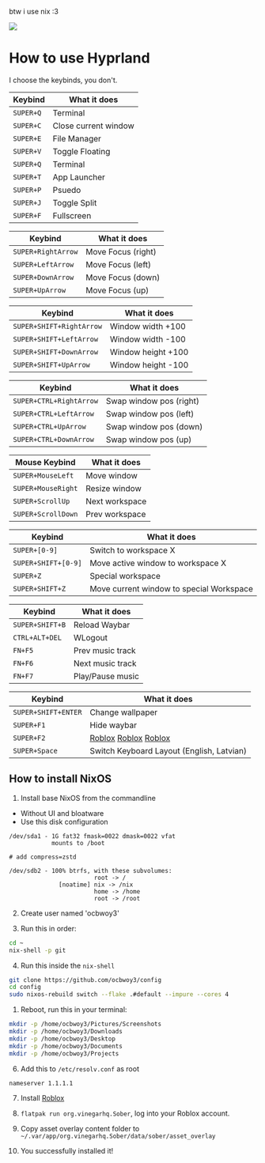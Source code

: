 btw i use nix :3

![](etc/rice.png)

# How to use Hyprland

I choose the keybinds, you don't.

| Keybind   | What it does         |
|-----------|----------------------|
| `SUPER+Q` | Terminal             |
| `SUPER+C` | Close current window |
| `SUPER+E` | File Manager         |
| `SUPER+V` | Toggle Floating      |
| `SUPER+Q` | Terminal             |
| `SUPER+T` | App Launcher         |
| `SUPER+P` | Psuedo               |
| `SUPER+J` | Toggle Split         |
| `SUPER+F` | Fullscreen           |

| Keybind            | What it does       |
|--------------------|--------------------|
| `SUPER+RightArrow` | Move Focus (right) |
| `SUPER+LeftArrow`  | Move Focus (left)  |
| `SUPER+DownArrow`  | Move Focus (down)  |
| `SUPER+UpArrow`    | Move Focus (up)    |

| Keybind                  | What it does         |
|--------------------------|----------------------|
| `SUPER+SHIFT+RightArrow` | Window width +100    |
| `SUPER+SHIFT+LeftArrow`  | Window width -100    |
| `SUPER+SHIFT+DownArrow`  | Window height +100   |
| `SUPER+SHIFT+UpArrow`    | Window height -100   |

| Keybind                 | What it does            |
|-------------------------|-------------------------|
| `SUPER+CTRL+RightArrow` | Swap window pos (right) |
| `SUPER+CTRL+LeftArrow`  | Swap window pos (left)  |
| `SUPER+CTRL+UpArrow`    | Swap window pos (down)  |
| `SUPER+CTRL+DownArrow`  | Swap window pos (up)    |

| Mouse Keybind      | What it does   |
|--------------------|----------------|
| `SUPER+MouseLeft`  | Move window    |
| `SUPER+MouseRight` | Resize window  |
| `SUPER+ScrollUp`   | Next workspace |
| `SUPER+ScrollDown` | Prev workspace |

| Keybind             | What it does                             |
|---------------------|------------------------------------------|
| `SUPER+[0-9]`       | Switch to workspace X                    |
| `SUPER+SHIFT+[0-9]` | Move active window to workspace X        |
| `SUPER+Z`           | Special workspace                        |
| `SUPER+SHIFT+Z`     | Move current window to special Workspace |

| Keybind         | What it does                             |
|-----------------|------------------------------------------|
| `SUPER+SHIFT+B` | Reload Waybar                            |
| `CTRL+ALT+DEL`  | WLogout                                  |
| `FN+F5`         | Prev music track                         |
| `FN+F6`         | Next music track                         |
| `FN+F7`         | Play/Pause music                         |

| Keybind             | What it does                                                                                                     |
|---------------------|------------------------------------------------------------------------------------------------------------------|
| `SUPER+SHIFT+ENTER` | Change wallpaper                                                                                                 |
| `SUPER+F1`          | Hide waybar                                                                                                      |
| `SUPER+F2`          | [Roblox](https://roblox.com) [Roblox](https://sober.vinegarhq.org) [Roblox](https://github.com/ocbwoy3/tuxstrap) |
| `SUPER+Space`       | Switch Keyboard Layout (English, Latvian)                                                                        |

## How to install NixOS

1. Install base NixOS from the commandline

- Without UI and bloatware
- Use this disk configuration

```
/dev/sda1 - 1G fat32 fmask=0022 dmask=0022 vfat
            mounts to /boot

# add compress=zstd

/dev/sdb2 - 100% btrfs, with these subvolumes:
                        root -> /
              [noatime] nix -> /nix
                        home -> /home
                        root -> /root
```

2. Create user named 'ocbwoy3'

3. Run this in order:

```bash
cd ~
nix-shell -p git
```

4. Run this inside the `nix-shell`

```bash
git clone https://github.com/ocbwoy3/config
cd config
sudo nixos-rebuild switch --flake .#default --impure --cores 4
```

1. Reboot, run this in your terminal:

```bash
mkdir -p /home/ocbwoy3/Pictures/Screenshots
mkdir -p /home/ocbwoy3/Downloads
mkdir -p /home/ocbwoy3/Desktop
mkdir -p /home/ocbwoy3/Documents
mkdir -p /home/ocbwoy3/Projects
```

6. Add this to `/etc/resolv.conf` as root

```
nameserver 1.1.1.1
```

7. Install [Roblox](https://flathub.org/apps/org.vinegarhq.Sober)

8. `flatpak run org.vinegarhq.Sober`, log into your Roblox account.

9. Copy asset overlay content folder to `~/.var/app/org.vinegarhq.Sober/data/sober/asset_overlay`

10. You successfully installed it!
